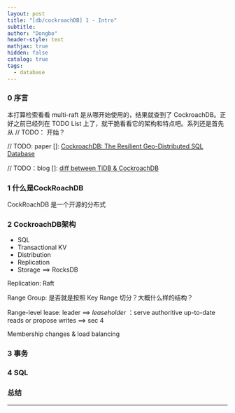 ```yaml
---
layout: post
title: "[db/cockroachDB] 1 - Intro"
subtitle: 
author: "Dongbo"
header-style: text
mathjax: true
hidden: false
catalog: true
tags:
  - database
---
```


### 0 序言

本打算检索看看 multi-raft 是从哪开始使用的，结果就查到了 CockroachDB。正好之前已经列在 TODO List 上了，就干脆看看它的架构和特点吧。系列还是首先从 // TODO： 开始？

// TODO: paper
[]: [CockroachDB: The Resilient Geo-Distributed SQL Database](https://dl.acm.org/doi/pdf/10.1145/3318464.3386134)

// TODO：blog
[]: [diff between TiDB & CockroachDB](https://www.jianshu.com/p/8d0a99e198fb)

### 1 什么是CockRoachDB

CockRoachDB 是一个开源的分布式


### 2 CockroachDB架构

- SQL
- Transactional KV
- Distribution
- Replication
- Storage ==> RocksDB

Replication: Raft

Range Group: 是否就是按照 Key Range 切分？大概什么样的结构？

Range-level lease: leader
==> *leaseholder* ：serve authoritive up-to-date reads or propose writes ==> sec 4

Membership changes & load balancing




### 3 事务


### 4 SQL


### 总结


---------------
